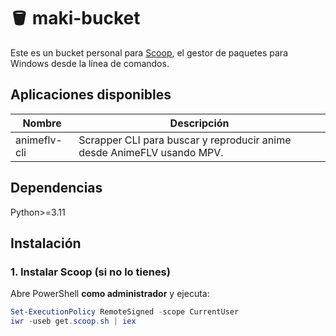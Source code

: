 # 🪣 maki-bucket

Este es un bucket personal para [Scoop](https://scoop.sh), el gestor de paquetes para Windows desde la línea de comandos.

## Aplicaciones disponibles

| Nombre         | Descripción                                                             |
|----------------|-------------------------------------------------------------------------|
| animeflv-cli   | Scrapper CLI para buscar y reproducir anime desde AnimeFLV usando MPV. |

## Dependencias

Python>=3.11

## Instalación

### 1. Instalar Scoop (si no lo tienes)

Abre PowerShell **como administrador** y ejecuta:

```powershell
Set-ExecutionPolicy RemoteSigned -scope CurrentUser
iwr -useb get.scoop.sh | iex
